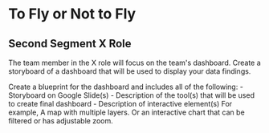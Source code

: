 # To Fly or Not to Fly

## Second Segment X Role

The team member in the X role will focus on the team's dashboard. Create a storyboard of a dashboard that will be used to display your data findings. 

Create a blueprint for the dashboard and includes all of the following:
    - Storyboard on Google Slide(s) 
    - Description of the tool(s) that will be used to create final dashboard 
    - Description of interactive element(s) For example, A map with multiple layers. Or an interactive chart that can be filtered or has adjustable zoom. 